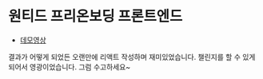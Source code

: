# 원티드 프리온보딩 프론트엔드

- [데모영상](https://www.youtube.com/watch?v=nWJzT7Piqhk)

결과가 어떻게 되었든 오랜만에 리액트 작성하며 재미있었습니다.
챌린지를 할 수 있게 되어서 영광이었습니다. 그럼 수고하세요~

